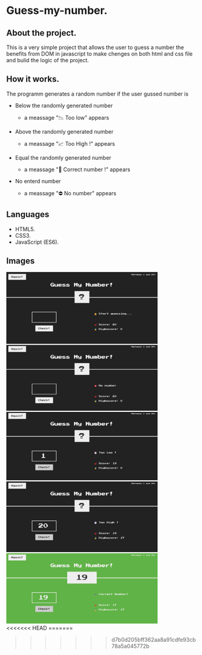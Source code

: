 # Guess-my-number.

## About the project.

This is a very simple project that allows the user to guess a number the benefits from DOM in javascript to make chenges on both html and css file and bulid the logic of the project.

## How it works.

The programm generates a random number if the user gussed number is

- Below the randomly generated number

  - a meassage "📉 Too low" appears

- Above the randomly generated number

  - a meassage "📈 Too High !" appears

- Equal the randomly generated number

  - a meassage "🎉 Correct number !" appears

- No enterd number
  - a meassage "⛔ No number" appears

## Languages

- HTML5.
- CSS3.
- JavaScript (ES6).

## Images

<img src="Images/1.png" style = "width:400px;height;400px;align:center" title="Start">
<img src="Images/2.png" style = "width:400px;height;400px;align:center" title="No number"><br>
<img src="Images/3.png" style = "width:400px;height;400px;align:center" title="Guess blow generated number"><br>
<img src="Images/4.png" style = "width:400px;height;400px;align:center" title="Guess above generated number"><br>
<img src="Images/5.png" style = "width:400px;height;400px;align:center" title="Guess exactly the generated number"><br>
<<<<<<< HEAD
=======

>>>>>>> d7b0d205bff362aa8a91cdfe93cb78a5a045772b
